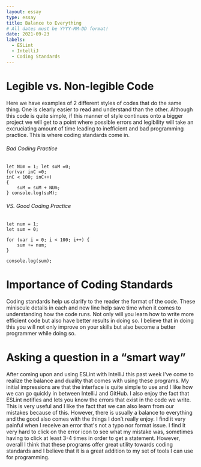 ```yaml
---
layout: essay
type: essay
title: Balance to Everything
# All dates must be YYYY-MM-DD format!
date: 2021-09-23
labels:
  - ESLint
  - IntelliJ
  - Coding Standards
---
```


# Legible vs. Non-legible Code

Here we have examples of 2 different styles of codes that do the same thing. One is clearly easier to read and understand than the other. Although this code is quite simple, if this manner of style continues onto a bigger project we will get to a point where possible errors and legibility will take an excruciating amount of time leading to inefficient and bad programming practice. This is where coding standards come in. 

###### Bad Coding Practice
```
let NUm = 1; let suM =0;
for(var inC =0;
inC < 100; inC++)
{
    suM = suM + NUm;
} console.log(suM);
```
###### VS. Good Coding Practice

```
let num = 1;
let sum = 0;

for (var i = 0; i < 100; i++) {
    sum += num;
}

console.log(sum);

```

# Importance of Coding Standards

Coding standards help us clarify to the reader the format of the code. These miniscule details in each and new line help save time when it comes to understanding how the code runs. Not only will you learn how to write more efficient code but also have better results in doing so. I believe that in doing this you will not only improve on your skills but also become a better programmer while doing so.

# Asking a question in a “smart way”

After coming upon and using ESLint with IntelliJ this past week I've come to realize the balance and duality that comes with using these programs. My initial impressions are that the interface is quite simple to use and I like how we can go quickly in between IntelliJ and GitHub. I also enjoy the fact that ESLint notifies and lets you know the errors that exist in the code we write. This is very useful and I like the fact that we can also learn from our mistakes because of this. However, there is usually a balance to everything and the good also comes with the things I don’t really enjoy. I find it very painful when I receive an error that's not a typo nor format issue. I find it very hard to click on the error icon to see what my mistake was, sometimes having to click at least 3-4 times in order to get a statement. However, overall I think that these programs offer great utility towards coding standards and I believe that it is a great addition to my set of tools I can use for programming.     

